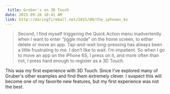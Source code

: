 ```yaml
---
 title: Gruber's on 3D Touch
date: 2015-09-26 10:41 AM
link: http://daringfireball.net/2015/09/the_iphones_6s
---
```


> Second, I find myself triggering the Quick Action menu inadvertently when I want to enter “jiggle mode” on the home screen, to either delete or move an app. Tap-and-wait long-pressing has always been a little frustrating to me. I don’t like to wait. I’m impatient. So when I go to move an app on the iPhone 6S, I press on it, and more often than not, I press hard enough to register as a 3D Touch.

This was my first experience with 3D Touch. Since I've explored many of Gruber's other examples and find them extremely clever. I suspect this will become one of my favorite new features, but my first experience was not the best.
